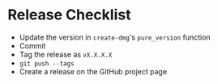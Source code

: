 # Release Checklist

- Update the version in `create-dmg`'s `pure_version` function
- Commit
- Tag the release as `vX.X.X.X`
- `git push --tags`
- Create a release on the GitHub project page
